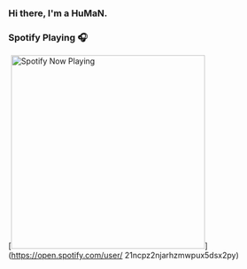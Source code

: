 ### Hi there, I'm a HuMaN.
### Spotify Playing 🎧

[<img src="https://spotify-now-playing-2-topaz.vercel.app/api/spotify-playing" alt="Spotify Now Playing" width="350" />](https://open.spotify.com/user/	21ncpz2njarhzmwpux5dsx2py)
